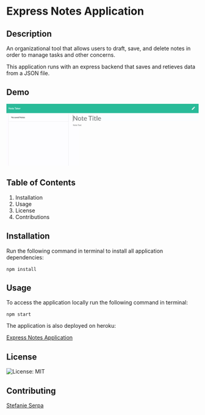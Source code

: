 # Express Notes Application

## Description

An organizational tool that allows users to draft, save, and delete notes in order to manage tasks and other concerns. 

This application runs with an express backend that saves and retieves data from a JSON file. 

## Demo

![](public/img/notes-app.gif)

## Table of Contents

1. Installation
2. Usage
3. License
4. Contributions

## Installation

Run the following command in terminal to install all application dependencies:

```
npm install
```

## Usage

To access the application locally run the following command in terminal:

```
npm start
```

The application is also deployed on heroku:

[Express Notes Application](https://express-note-taking-app-1.herokuapp.com/)


## License

![License: MIT](https://img.shields.io/badge/License-MIT-yellow.svg)

## Contributing

[Stefanie Serpa](https://github.com/smserpa)




